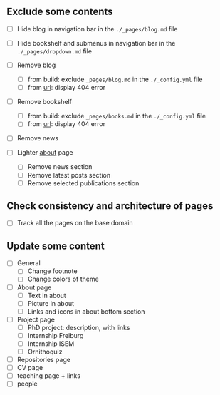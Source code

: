 ## Exclude some contents

- [ ] Hide blog in navigation bar in the `./_pages/blog.md` file
- [ ] Hide bookshelf and submenus in navigation bar in the `./_pages/dropdown.md` file

- [ ] Remove blog
    - [ ] from build: exclude `_pages/blog.md` in the `./_config.yml` file
    - [ ] from [url](http://127.0.0.1:4000/blog/): display 404 error

- [ ] Remove bookshelf
    - [ ] from build: exclude `_pages/books.md` in the `./_config.yml` file
    - [ ] from [url](http://127.0.0.1:4000/books/): display 404 error

- [ ] Remove news

- [ ] Lighter [about](http://127.0.0.1:4000/) page
    - [ ] Remove news section
    - [ ] Remove latest posts section
    - [ ] Remove selected publications section

## Check consistency and architecture of pages

- [ ] Track all the pages on the base domain

## Update some content

- [ ] General
    - [ ] Change footnote
    - [ ] Change colors of theme
- [ ] About page
    - [ ] Text in about
    - [ ] Picture in about
    - [ ] Links and icons in about bottom section
- [ ] Project page
    - [ ] PhD project: description, with links
    - [ ] Internship Freiburg
    - [ ] Internship ISEM
    - [ ] Ornithoquiz
- [ ] Repositories page
- [ ] CV page
- [ ] teaching page + links
- [ ] people
